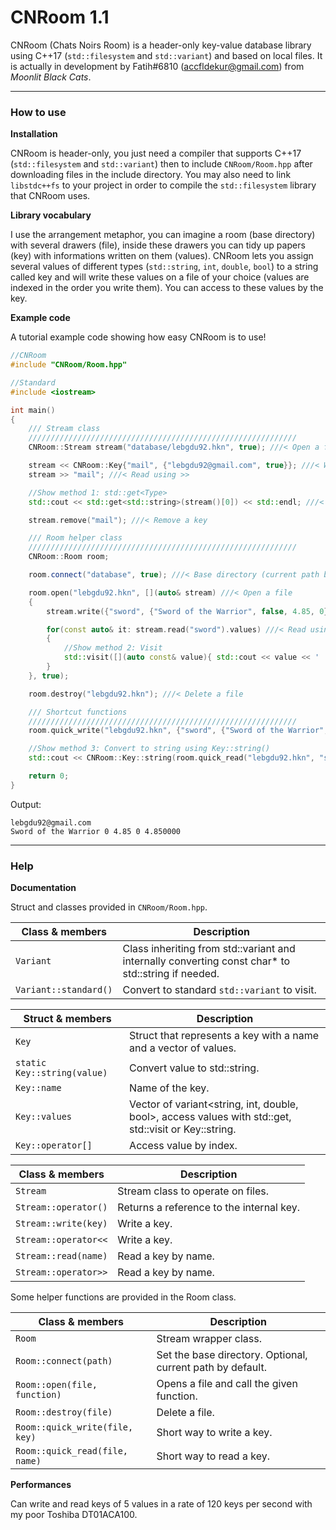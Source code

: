 # CNRoom 1.1
CNRoom (Chats Noirs Room) is a header-only key-value database library using C++17 (`std::filesystem` and `std::variant`) and based on local files. It is actually in development by Fatih#6810 (accfldekur@gmail.com) from *Moonlit Black Cats*.
***

### How to use

**Installation**

CNRoom is header-only, you just need a compiler that supports C++17 (`std::filesystem` and `std::variant`) then to include `CNRoom/Room.hpp` after downloading files in the include directory. You may also need to link `libstdc++fs` to your project in order to compile the `std::filesystem` library that CNRoom uses.

**Library vocabulary**

I use the arrangement metaphor, you can imagine a room (base directory) with several drawers (file), inside these drawers you can tidy up papers (key) with informations written on them (values). 
CNRoom lets you assign several values of different types (`std::string`, `int`, `double`, `bool`) to a string called key and will write these values on a file of your choice (values are indexed in the order you write them). You can access to these values by the key.

**Example code**

A tutorial example code showing how easy CNRoom is to use!
```cpp
//CNRoom
#include "CNRoom/Room.hpp"

//Standard
#include <iostream>

int main()
{
    /// Stream class
    ////////////////////////////////////////////////////////////
    CNRoom::Stream stream("database/lebgdu92.hkn", true); ///< Open a file, create new if doesn't exist

    stream << CNRoom::Key{"mail", {"lebgdu92@gmail.com", true}}; ///< Write using <<
    stream >> "mail"; ///< Read using >>

    //Show method 1: std::get<Type>
    std::cout << std::get<std::string>(stream()[0]) << std::endl; ///< Retreive key using () and value using []

    stream.remove("mail"); ///< Remove a key

    /// Room helper class
    ////////////////////////////////////////////////////////////
    CNRoom::Room room;

    room.connect("database", true); ///< Base directory (current path by default)

    room.open("lebgdu92.hkn", [](auto& stream) ///< Open a file
    {
        stream.write({"sword", {"Sword of the Warrior", false, 4.85, 0}}); ///< Write using function write()

        for(const auto& it: stream.read("sword").values) ///< Read using function read()
        {
            //Show method 2: Visit
            std::visit([](auto const& value){ std::cout << value << ' '; }, it.standard());
        }
    }, true);

    room.destroy("lebgdu92.hkn"); ///< Delete a file

    /// Shortcut functions
    ////////////////////////////////////////////////////////////
    room.quick_write("lebgdu92.hkn", {"sword", {"Sword of the Warrior", false, 4.85, 0}});

    //Show method 3: Convert to string using Key::string()
    std::cout << CNRoom::Key::string(room.quick_read("lebgdu92.hkn", "sword")[2]) << std::endl;

    return 0;
}
```

Output:
```
lebgdu92@gmail.com
Sword of the Warrior 0 4.85 0 4.850000
```

***

### Help

**Documentation**

Struct and classes provided in `CNRoom/Room.hpp`. 

Class & members | Description
------- | -----------
`Variant` | Class inheriting from std::variant and internally converting const char* to std::string if needed.
`Variant::standard()` | Convert to standard `std::variant` to visit.

Struct & members | Description
------- | -----------
`Key` | Struct that represents a key with a name and a vector of values.
`static Key::string(value)` | Convert value to std::string.
`Key::name` | Name of the key.
`Key::values` | Vector of variant<string, int, double, bool>, access values with std::get, std::visit or Key::string.
`Key::operator[]` | Access value by index.

Class & members | Description
------- | -----------
`Stream` | Stream class to operate on files.
`Stream::operator()` | Returns a reference to the internal key.
`Stream::write(key)` | Write a key.
`Stream::operator<<` | Write a key.
`Stream::read(name)` | Read a key by name.
`Stream::operator>>` | Read a key by name.

Some helper functions are provided in the Room class.

Class & members | Description
------- | -----------
`Room` | Stream wrapper class.
`Room::connect(path)` | Set the base directory. Optional, current path by default. 
`Room::open(file, function)` | Opens a file and call the given function.
`Room::destroy(file)` | Delete a file.
`Room::quick_write(file, key)` | Short way to write a key.
`Room::quick_read(file, name)` | Short way to read a key.

**Performances**

Can write and read keys of 5 values in a rate of 120 keys per second with my poor Toshiba DT01ACA100.


